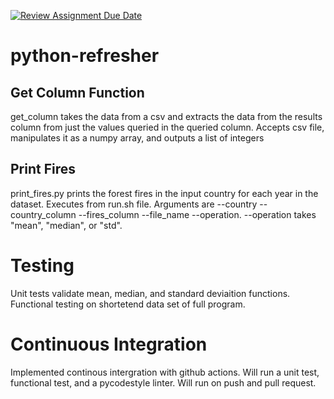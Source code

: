 [![Review Assignment Due Date](https://classroom.github.com/assets/deadline-readme-button-22041afd0340ce965d47ae6ef1cefeee28c7c493a6346c4f15d667ab976d596c.svg)](https://classroom.github.com/a/_G_SdF8U)
# python-refresher

## Get Column Function

get_column takes the data from a csv and extracts the data from the results column from just the values queried in the queried column. Accepts csv file, manipulates it as a numpy array, and outputs a list of integers 

## Print Fires

print_fires.py prints the forest fires in the input country for each year in the dataset. Executes from run.sh file. Arguments are --country --country_column --fires_column --file_name --operation. --operation takes "mean", "median", or "std".

# Testing
Unit tests validate mean, median, and standard deviaition functions. Functional testing on shortetend data set of full program. 

# Continuous Integration
Implemented continous intergration with github actions. Will run a unit test, functional test, and a pycodestyle linter. Will run on push and pull request.